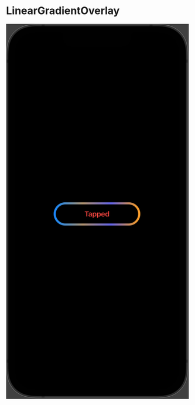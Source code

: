 # LinearGradientOverlay

![Image](https://github.com/ShahriarHossainDev/LinearGradientOverlay/blob/main/G1.png)

